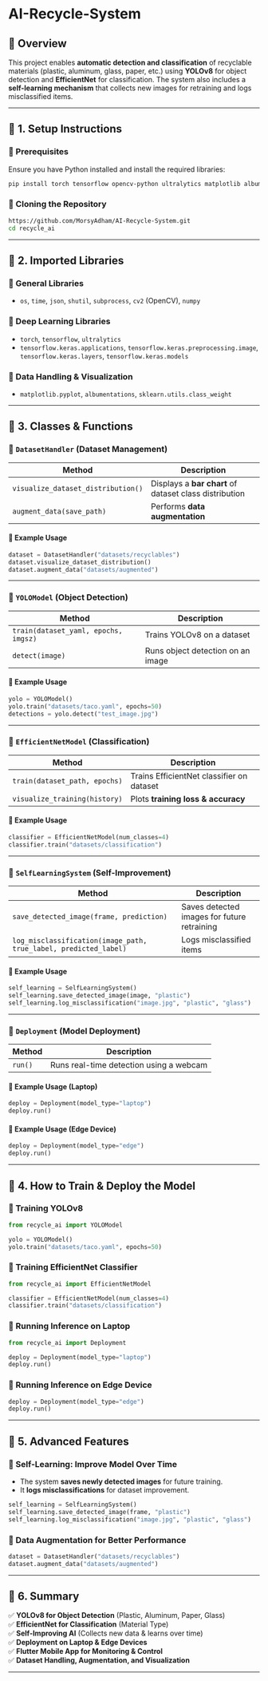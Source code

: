 # AI-Recycle-System

## **📌 Overview**
This project enables **automatic detection and classification** of recyclable materials (plastic, aluminum, glass, paper, etc.) using **YOLOv8** for object detection and **EfficientNet** for classification. The system also includes a **self-learning mechanism** that collects new images for retraining and logs misclassified items.

---

## **📌 1. Setup Instructions**

### **🔹 Prerequisites**
Ensure you have Python installed and install the required libraries:
```bash
pip install torch tensorflow opencv-python ultralytics matplotlib albumentations scikit-learn
```

### **🔹 Cloning the Repository**
```bash
https://github.com/MorsyAdham/AI-Recycle-System.git
cd recycle_ai
```

---

## **📌 2. Imported Libraries**

### **🔹 General Libraries**
- `os`, `time`, `json`, `shutil`, `subprocess`, `cv2` (OpenCV), `numpy`

### **🔹 Deep Learning Libraries**
- `torch`, `tensorflow`, `ultralytics`
- `tensorflow.keras.applications`, `tensorflow.keras.preprocessing.image`, `tensorflow.keras.layers`, `tensorflow.keras.models`

### **🔹 Data Handling & Visualization**
- `matplotlib.pyplot`, `albumentations`, `sklearn.utils.class_weight`

---

## **📌 3. Classes & Functions**

### **🔹 `DatasetHandler` (Dataset Management)**
| Method | Description |
|--------|-------------|
| `visualize_dataset_distribution()` | Displays a **bar chart** of dataset class distribution |
| `augment_data(save_path)` | Performs **data augmentation** |

#### **📌 Example Usage**
```python
dataset = DatasetHandler("datasets/recyclables")
dataset.visualize_dataset_distribution()
dataset.augment_data("datasets/augmented")
```

---

### **🔹 `YOLOModel` (Object Detection)**
| Method | Description |
|--------|-------------|
| `train(dataset_yaml, epochs, imgsz)` | Trains YOLOv8 on a dataset |
| `detect(image)` | Runs object detection on an image |

#### **📌 Example Usage**
```python
yolo = YOLOModel()
yolo.train("datasets/taco.yaml", epochs=50)
detections = yolo.detect("test_image.jpg")
```

---

### **🔹 `EfficientNetModel` (Classification)**
| Method | Description |
|--------|-------------|
| `train(dataset_path, epochs)` | Trains EfficientNet classifier on dataset |
| `visualize_training(history)` | Plots **training loss & accuracy** |

#### **📌 Example Usage**
```python
classifier = EfficientNetModel(num_classes=4)
classifier.train("datasets/classification")
```

---

### **🔹 `SelfLearningSystem` (Self-Improvement)**
| Method | Description |
|--------|-------------|
| `save_detected_image(frame, prediction)` | Saves detected images for future retraining |
| `log_misclassification(image_path, true_label, predicted_label)` | Logs misclassified items |

#### **📌 Example Usage**
```python
self_learning = SelfLearningSystem()
self_learning.save_detected_image(image, "plastic")
self_learning.log_misclassification("image.jpg", "plastic", "glass")
```

---

### **🔹 `Deployment` (Model Deployment)**
| Method | Description |
|--------|-------------|
| `run()` | Runs real-time detection using a webcam |

#### **📌 Example Usage (Laptop)**
```python
deploy = Deployment(model_type="laptop")
deploy.run()
```

#### **📌 Example Usage (Edge Device)**
```python
deploy = Deployment(model_type="edge")
deploy.run()
```

---

## **📌 4. How to Train & Deploy the Model**

### **🔹 Training YOLOv8**
```python
from recycle_ai import YOLOModel

yolo = YOLOModel()
yolo.train("datasets/taco.yaml", epochs=50)
```

### **🔹 Training EfficientNet Classifier**
```python
from recycle_ai import EfficientNetModel

classifier = EfficientNetModel(num_classes=4)
classifier.train("datasets/classification")
```

### **🔹 Running Inference on Laptop**
```python
from recycle_ai import Deployment

deploy = Deployment(model_type="laptop")
deploy.run()
```

### **🔹 Running Inference on Edge Device**
```python
deploy = Deployment(model_type="edge")
deploy.run()
```

---

## **📌 5. Advanced Features**

### **🔹 Self-Learning: Improve Model Over Time**
- The system **saves newly detected images** for future training.
- It **logs misclassifications** for dataset improvement.

```python
self_learning = SelfLearningSystem()
self_learning.save_detected_image(frame, "plastic")
self_learning.log_misclassification("image.jpg", "plastic", "glass")
```

### **🔹 Data Augmentation for Better Performance**
```python
dataset = DatasetHandler("datasets/recyclables")
dataset.augment_data("datasets/augmented")
```

---

## **📌 6. Summary**
✅ **YOLOv8 for Object Detection** (Plastic, Aluminum, Paper, Glass)  
✅ **EfficientNet for Classification** (Material Type)  
✅ **Self-Improving AI** (Collects new data & learns over time)  
✅ **Deployment on Laptop & Edge Devices**  
✅ **Flutter Mobile App for Monitoring & Control**  
✅ **Dataset Handling, Augmentation, and Visualization**  

---


